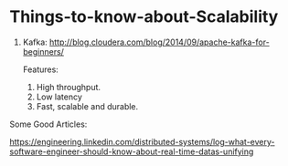 # Things-to-know-about-Scalability

1. Kafka:
    http://blog.cloudera.com/blog/2014/09/apache-kafka-for-beginners/
    

    Features:
    1. High throughput.
    2. Low latency
    3. Fast, scalable and durable.
    
    
Some Good Articles:

https://engineering.linkedin.com/distributed-systems/log-what-every-software-engineer-should-know-about-real-time-datas-unifying
